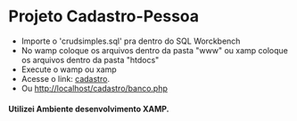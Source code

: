 # Projeto Cadastro-Pessoa

* Importe o 'crudsimples.sql' pra dentro do SQL Worckbench  
* No wamp coloque os arquivos dentro da pasta "www" ou xamp coloque os arquivos dentro da pasta "htdocs"  
* Execute o wamp ou xamp  
* Acesse o link: [cadastro](http://localhost/cadastro/banco.php).  
* Ou <http://localhost/cadastro/banco.php>

#### Utilizei Ambiente desenvolvimento XAMP.